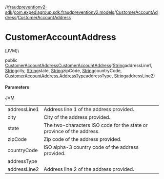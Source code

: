 //[fraudpreventionv2-sdk](../../../index.md)/[com.expediagroup.sdk.fraudpreventionv2.models](../index.md)/[CustomerAccountAddress](index.md)/[CustomerAccountAddress](-customer-account-address.md)

# CustomerAccountAddress

[JVM]\

public [CustomerAccountAddress](index.md)[CustomerAccountAddress](-customer-account-address.md)([String](https://docs.oracle.com/javase/8/docs/api/java/lang/String.html)addressLine1, [String](https://docs.oracle.com/javase/8/docs/api/java/lang/String.html)city, [String](https://docs.oracle.com/javase/8/docs/api/java/lang/String.html)state, [String](https://docs.oracle.com/javase/8/docs/api/java/lang/String.html)zipCode, [String](https://docs.oracle.com/javase/8/docs/api/java/lang/String.html)countryCode, [CustomerAccountAddress.AddressType](-address-type/index.md)addressType, [String](https://docs.oracle.com/javase/8/docs/api/java/lang/String.html)addressLine2)

#### Parameters

JVM

| | |
|---|---|
| addressLine1 | Address line 1 of the address provided. |
| city | City of the address provided. |
| state | The two-characters ISO code for the state or province of the address. |
| zipCode | Zip code of the address provided. |
| countryCode | ISO alpha-3 country code of the address provided. |
| addressType |
| addressLine2 | Address line 2 of the address provided. |
